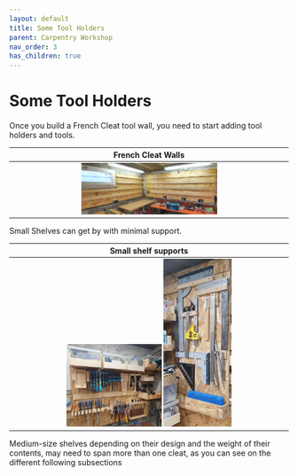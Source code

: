 ```yaml
---
layout: default
title: Some Tool Holders
parent: Carpentry Workshop
nav_order: 3
has_children: true
---
```


# Some Tool Holders

Once you build a French Cleat tool wall, you need to start adding 
tool holders and tools. 


|                                French Cleat Walls                                |
|:--------------------------------------------------------------------------------:|
| <img alt="image" height="50%" src="/media/French Cleat System.jpg" width="50%"/> |



Small Shelves can get by with minimal support. 

|                                                                        Small shelf supports                                                                        |
|:------------------------------------------------------------------------------------------------------------------------------------------------------------------:|
| <img alt="image" height="35%" src="/media/Small Tool Holders.jpg" width="35%"/>  <img alt="image" height="25%" src="/media/Small Tool Holders_1.jpg" width="25%"/> |

Medium-size shelves depending on their design and the weight 
of their contents, may need to span more than one cleat, 
as you can see on the different following subsections
